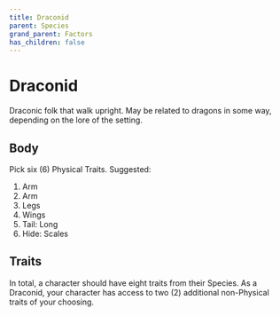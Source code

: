 ```yaml
---
title: Draconid
parent: Species
grand_parent: Factors
has_children: false
---
```


# Draconid

Draconic folk that walk upright. May be related to dragons in some way, depending on the lore of the setting.

## Body

Pick six (6) Physical Traits. Suggested:

1. Arm
2. Arm
3. Legs
4. Wings
5. Tail: Long
6. Hide: Scales

## Traits

In total, a character should have eight traits from their Species. As a Draconid, your character has access to two (2) additional non-Physical traits of your choosing.
